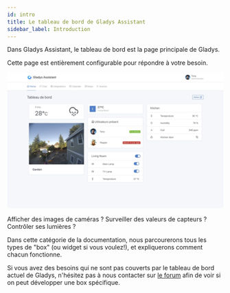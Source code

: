 ```yaml
---
id: intro
title: Le tableau de bord de Gladys Assistant
sidebar_label: Introduction
---
```


Dans Gladys Assistant, le tableau de bord est la page principale de Gladys.

Cette page est entièrement configurable pour répondre à votre besoin.

![Tableau de bord Gladys Assistant 4](../../static/img/docs/en/dashboard/dashboard-gladys-4.jpg)

Afficher des images de caméras ? Surveiller des valeurs de capteurs ? Contrôler ses lumières ?

Dans cette catégorie de la documentation, nous parcourerons tous les types de "box" (ou widget si vous voulez!), et expliquerons comment chacun fonctionne.

Si vous avez des besoins qui ne sont pas couverts par le tableau de bord actuel de Gladys, n'hésitez pas à nous contacter sur [le forum](https://community.gladysassistant.com/) afin de voir si on peut développer une box spécifique.
